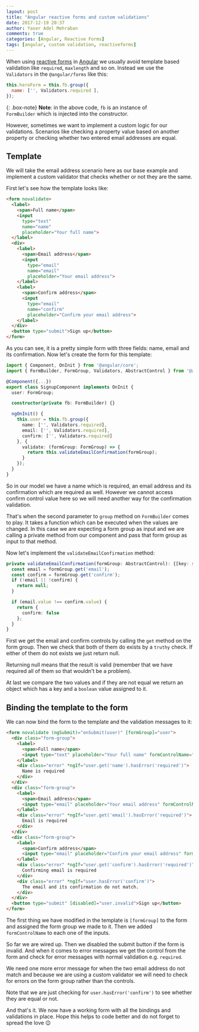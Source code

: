 ```yaml
---
layout: post
title: "Angular reactive forms and custom validations"
date: 2017-12-19 20:37
author: Yaser Adel Mehraban
comments: true
categories: [Angular, Reactive Forms]
tags: [angular, custom validation, reactiveforms]
---
```

When using [reactive forms](https://v2.angular.io/docs/ts/latest/guide/reactive-forms.html) in [Angular](https://angular.io/) we usually avoid template based validation like `required`, `maxlength` and so on. Instead we use the `Validators` in the `@angular/forms` like this:
<!--more-->
```javascript
this.heroForm = this.fb.group({
  name: ['', Validators.required ],
});
```

{: .box-note}
**Note**: in the above code, `fb` is an instance of `FormBuilder` which is injected into the constructor.

However, sometimes we want to implement a custom logic for our validations. Scenarios like checking a property value based on another property or checking whether two entered email addresses are equal.

## Template

We will take the email address scenario here as our base example and implement a custom validator that checks whether or not they are the same. 

First let's see how the template looks like:

```html
<form novalidate>
  <label>
    <span>Full name</span>
    <input
      type="text"
      name="name"
      placeholder="Your full name">
  </label>
  <div>
    <label>
      <span>Email address</span>
      <input
        type="email"
        name="email"
        placeholder="Your email address">
    </label>
    <label>
      <span>Confirm address</span>
      <input
        type="email"
        name="confirm"
        placeholder="Confirm your email address">
    </label>
  </div>
  <button type="submit">Sign up</button>
</form>
```

As you can see, it is a pretty simple form with three fields: name, email and its confirmation. Now let's create the form for this template:

```typescript
import { Component, OnInit } from '@angular/core';
import { FormBuilder, FormGroup, Validators, AbstractControl } from '@angular/forms';

@Component({...})
export class SignupComponent implements OnInit {
  user: FormGroup;

  constructor(private fb: FormBuilder) {}

  ngOnInit() {
    this.user = this.fb.group({
      name: ['', Validators.required],      
      email: ['', Validators.required],
      confirm: ['', Validators.required]
    }, {
      validate: (formGroup: FormGroup) => {
        return this.validateEmailConfirmation(formGroup);
      }
    });
  }
}
```

So in our model we have a name which is required, an email address and its confirmation which are required as well. However we cannot access confirm control value here so we will need another way for the confirmation validation.

That's when the second parameter to `group` method on `FormBuilder` comes to play. It takes a function which can be executed when the values are changed. In this case we are expecting a form group as input and we are calling a private method from our component and pass that form group as input to that method.

Now let's implement the `validateEmailConfirmation` method:

```typescript
private validateEmailConfirmation(formGroup: AbstractControl): {[key: string]: boolean} {
  const email = formGroup.get('email');
  const confirm = formGroup.get('confirm');
  if (!email || !confirm) {
    return null;
  }

  if (email.value !== confirm.value) {
    return {
      confirm: false
    };
  }
}
```

First we get the email and confirm controls by calling the `get` method on the form group. Then we check that both of them do exists by a `truthy` check. If either of them do not exists we just return null. 

Returning null means that the result is valid (remember that we have required all of them so that wouldn't be a problem).

At last we compare the two values and if they are not equal we return an object which has a key and a `boolean` value assigned to it.

## Binding the template to the form

We can now bind the form to the template and the validation messages to it:

```html
<form novalidate (ngSubmit)="onSubmit(user)" [formGroup]="user">
  <div class="form-group">
    <label>
      <span>Full name</span>
      <input type="text" placeholder="Your full name" formControlName="name">
    </label>
    <div class="error" *ngIf="user.get('name').hasError('required')">
      Name is required
    </div>
  </div>
  <div class="form-group">
    <label>
      <span>Email address</span>
      <input type="email" placeholder="Your email address" formControlName="email">
    </label>
    <div class="error" *ngIf="user.get('email').hasError('required')">
      Email is required
    </div>
  </div>  
  <div class="form-group">
    <label>
      <span>Confirm address</span>
      <input type="email" placeholder="Confirm your email address" formControlName="confirm">
    </label>
    <div class="error" *ngIf="user.get('confirm').hasError('required')">
      Confirming email is required
    </div>
    <div class="error" *ngIf="user.hasError('confirm')">
      The email and its confirmation do not match.
    </div>
  </div>
  <button type="submit" [disabled]="user.invalid">Sign up</button>
</form>
```

The first thing we have modified in the template is `[formGroup]` to the form and assigned the form group we made to it. Then we added `formControlName` to each one of the inputs.

So far we are wired up. Then we disabled the submit button if the form is invalid. And when it comes to error messages we get the control from the form and check for error messages with normal validation e.g. `required`.

We need one more error message for when the two email address do not match and because we are using a custom validator we will need to check for errors on the form group rather than the controls. 

Note that we are just checking for `user.hasError('confirm')` to see whether they are equal or not.

And that's it. We now have a working form with all the bindings and validations in place. Hope this helps to code better and do not forget to spread the love 😉
